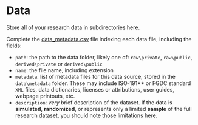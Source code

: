 # Data

Store all of your research data in subdirectories here.

Complete the [data_metadata.csv](data_metadata.csv) file indexing each data file, including the fields:

- `path`: the path to the data folder, likely one of: `raw\private`, `raw\public`, `derived\private` or `derived\public`
- `name`: the file name, including extension
- `metadata`: list of metadata files for this data source, stored in the `data\metadata` folder. These may include ISO-191** or FGDC standard `XML` files, data dictionaries, licenses or attributions, user guides, webpage printouts, etc.
- `description`: *very* brief description of the dataset. If the data is **simulated**,  **randomized**, or represents only a limited **sample** of the full research dataset, you should note those limitations here.
